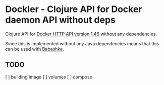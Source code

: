 # Dockler - Clojure API for Docker daemon API without deps

Clojure API for [Docker HTTP API version 1.46](https://docs.docker.com/engine/api/v1.46/) without
any dependencies.

Since this is implemented without any Java dependencies means that this can be used with
[Babashka](https://babashka.org/).

## TODO

[ ] building image
[ ] volumes
[ ] compose
